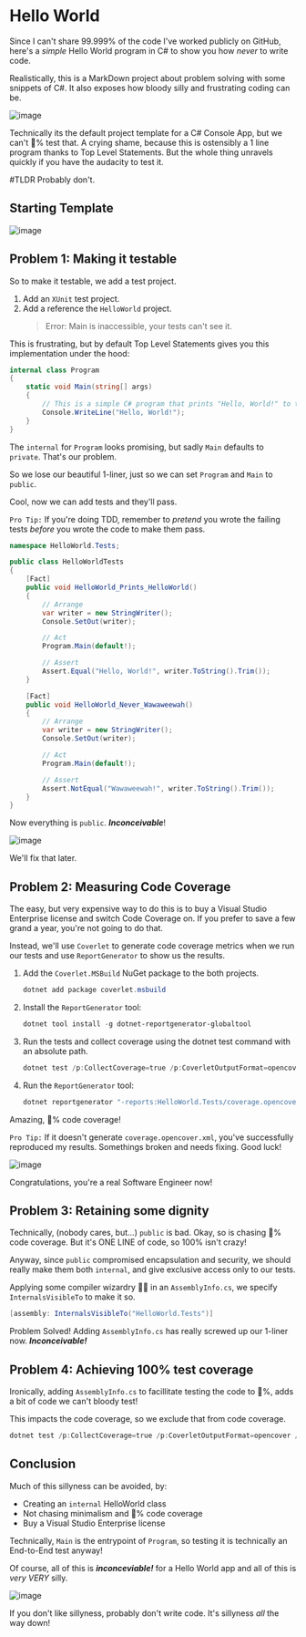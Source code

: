 ﻿# Hello World

Since I can't share 99.999% of the code I've worked publicly on GitHub, here's a _simple_ Hello World program in C# to show you how _never_ to write code.

Realistically, this is a MarkDown project about problem solving with some snippets of C#. It also exposes how bloody silly and frustrating coding can be.

![image](.\attachments\inconceivable1.gif)

Technically its the default project template for a C# Console App, but we can't 💯% test that. A crying shame, because this is ostensibly a 1 line program thanks to Top Level Statements. But the whole thing unravels quickly if you have the audacity to test it.

\#TLDR Probably don't.

## Starting Template

![image](attachments\consoleapp.png)

## Problem 1: Making it testable

So to make it testable, we add a test project.

1. Add an `XUnit` test project.
1. Add a reference the `HelloWorld` project.
   >Error: Main is inaccessible, your tests can't see it.

This is frustrating, but by default Top Level Statements gives you this implementation under the hood:

```csharp
internal class Program
{
    static void Main(string[] args)
    {
        // This is a simple C# program that prints "Hello, World!" to the console.
        Console.WriteLine("Hello, World!");
    }
}
```

The `internal` for `Program` looks promising, but sadly `Main` defaults to `private`. That's our problem.

So we lose our beautiful 1-liner, just so we can set `Program` and `Main` to `public`.

Cool, now we can add tests and they'll pass.

`Pro Tip:` If you're doing TDD, remember to _pretend_ you wrote the failing tests _before_ you wrote the code to make them pass.

```csharp
namespace HelloWorld.Tests;

public class HelloWorldTests
{
    [Fact]
    public void HelloWorld_Prints_HelloWorld()
    {
        // Arrange
        var writer = new StringWriter();
        Console.SetOut(writer);

        // Act
        Program.Main(default!);

        // Assert
        Assert.Equal("Hello, World!", writer.ToString().Trim());
    }

    [Fact]
    public void HelloWorld_Never_Wawaweewah()
    {
        // Arrange
        var writer = new StringWriter();
        Console.SetOut(writer);

        // Act
        Program.Main(default!);

        // Assert
        Assert.NotEqual("Wawaweewah!", writer.ToString().Trim());
    }
}
```

Now everything is `public`. _**Inconceivable**_!

![image](attachments\hitchhikers1.gif)

We'll fix that later.

## Problem 2: Measuring Code Coverage

The easy, but very expensive way to do this is to buy a Visual Studio Enterprise license and switch Code Coverage on. If you prefer to save a few grand a year, you're not going to do that.

Instead, we'll use `Coverlet` to generate code coverage metrics when we run our tests and use `ReportGenerator` to show us the results.

1. Add the `Coverlet.MSBuild` NuGet package to the both projects.

   ```powershell
   dotnet add package coverlet.msbuild
   ```

1. Install the `ReportGenerator` tool:

   ```powershell
   dotnet tool install -g dotnet-reportgenerator-globaltool
   ```

1. Run the tests and collect coverage using the dotnet test command with an absolute path.

   ```powershell
   dotnet test /p:CollectCoverage=true /p:CoverletOutputFormat=opencover /p:CoverletOutput="$(pwd)/coverage/"
   ```

1. Run the `ReportGenerator` tool:

   ```powershell
   dotnet reportgenerator "-reports:HelloWorld.Tests/coverage.opencover.xml" "-targetdir:coveragereport" "-reporttypes:Html"
   ```

Amazing, 💯% code coverage!

`Pro Tip:` If it doesn't generate `coverage.opencover.xml`, you've successfully reproduced my results. Somethings broken and needs fixing. Good luck!

![image](attachments\sparklemotion.gif)

Congratulations, you're a real Software Engineer now!

## Problem 3: Retaining some dignity

Technically, (nobody cares, but...) `public` is bad. Okay, so is chasing 💯% code coverage. But it's ONE LINE of code, so 100% isn't crazy!

Anyway, since `public` compromised encapsulation and security, we should really make them both `internal`, and give exclusive access only to our tests.

Applying some compiler wizardry 🧙‍♂️ in an `AssemblyInfo.cs`, we specify `InternalsVisibleTo` to make it so.

```csharp
[assembly: InternalsVisibleTo("HelloWorld.Tests")]
```

Problem Solved! Adding `AssemblyInfo.cs` has really screwed up our 1-liner now. _**Inconceivable!**_

## Problem 4: Achieving 100% test coverage

Ironically, adding `AssemblyInfo.cs` to facillitate testing the code to 💯%, adds a bit of code we can't bloody test!

This impacts the code coverage, so we exclude that from code coverage.

```powershell
dotnet test /p:CollectCoverage=true /p:CoverletOutputFormat=opencover /p:Exclude="[HelloWorldCSharp]*AssemblyInfo.cs"
```

## Conclusion

Much of this sillyness can be avoided, by:

- Creating an `internal` HelloWorld class
- Not chasing minimalism and 💯% code coverage
- Buy a Visual Studio Enterprise license

Technically, `Main` is the entrypoint of `Program`, so testing it is technically an End-to-End test anyway!

Of course, all of this is _**inconceviable!**_ for a Hello World app and all of this is _very_ _VERY_ silly.

![image](attachments\inconceivable2.gif)

If you don't like sillyness, probably don't write code. It's sillyness _all_ the way down!
